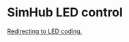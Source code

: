 # SimHub LED control

[Redirecting to LED coding.](../3.-coding/peripherals/leds-code-and-connection/simhub-control.md)
